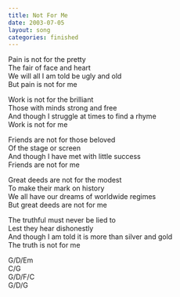 ```yaml
---
title: Not For Me
date: 2003-07-05
layout: song
categories: finished
---
```

Pain is not for the pretty  
The fair of face and heart  
We will all I am told be ugly and old  
But pain is not for me

Work is not for the brilliant  
Those with minds strong and free  
And though I struggle at times to find a rhyme  
Work is not for me

Friends are not for those beloved  
Of the stage or screen  
And though I have met with little success  
Friends are not for me

Great deeds are not for the modest  
To make their mark on history  
We all have our dreams of worldwide regimes  
But great deeds are not for me

The truthful must never be lied to  
Lest they hear dishonestly  
And though I am told it is more than silver and gold  
The truth is not for me

<div class="chords">
  G/D/Em<br/>
  C/G<br/>
  G/D/F/C<br/>
  G/D/G
</div>
